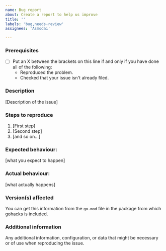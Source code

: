```yaml
---
name: Bug report
about: Create a report to help us improve
title: ''
labels: 'bug,needs-review'
assignees: 'Asmodai'

---
```


<!--

Have you read the Code of Conduct?  By filling in an issue, you are expected
to comply with it, including treating everyone with respect:
https://github.com/Asmodai/gohacks/blob/master/CODE_OF_CONDUCT.md

Do you want to ask a question?  Are you looking for support?
If so, then please do NOT create an issue, email the author!

-->

### Prerequisites

* [ ] Put an X between the brackets on this line if and only if you have
      done all of the following:
    * Reproduced the problem.
    * Checked that your issue isn't already filed.

### Description

[Description of the issue]

### Steps to reproduce

1. [First step]
2. [Second step]
3. [and so on...]

### Expected behaviour:

[what you expect to happen]

### Actual behaviour:

[what actually happens]

### Version(s) affected

You can get this information from the `go.mod` file in the package
from which gohacks is included.

### Additional information

Any additional information, configuration, or data that might be
necessary or of use when reproducing the issue.
